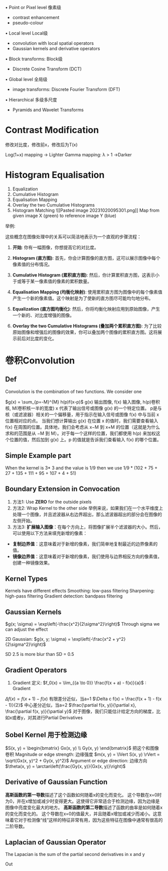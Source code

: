 • Point or Pixel level 像素级
  - contrast enhancement
  - pseudo-colour

• Local level Local级
  - convolution with local spatial operators
  - Gaussian kernels and derivative operators

• Block transforms: Block级
  - Discrete Cosine Transform (DCT)

• Global level 全局级
  - image transforms: Discrete Fourier Transform (DFT)

• Hierarchical 多级多尺度
  - Pyramids and Wavelet Transforms
# Contrast Modification
修改对比度，修改前x，修改后为T(x)

Log(1+x) mapping -> Lighter
Gamma mapping: λ > 1 ->Darker

# Histogram Equalisation

1. Equalization
2. Cumulative Histogram
3. Equalisation Mapping
4. Overlay the two Cumulative Histograms
5. Histogram Matching
![[Pasted image 20231020095301.png]]
Map from given image X (green) to reference image Y (blue)

举例:
  
这些概念在图像处理中的关系可以简洁地表示为一个直观的步骤流程：

1. **开始**: 你有一幅图像，你想提高它的对比度。
    
2. **Histogram (直方图)**: 首先，你会计算图像的直方图，这可以展示图像中每个像素值的分布情况。
    
3. **Cumulative Histogram (累积直方图)**: 然后，你计算累积直方图，这表示小于或等于某一像素值的像素的累积数量。
    
4. **Equalisation Mapping (均衡化映射)**: 使用累积直方图为图像中的每个像素值产生一个新的像素值。这个映射是为了使新的直方图尽可能均匀地分布。
    
5. **Equalization (直方图均衡化)**: 然后，你将均衡化映射应用到原始图像，产生一个新的、对比度增强的图像。
    
6. **Overlay the two Cumulative Histograms (叠加两个累积直方图)**: 为了比较原始图像和增强后的图像的效果，你可以叠加两个图像的累积直方图。这将展示前后对比度的变化。
# 卷积Convolution
## Def

Convolution is the combination of two functions. We consider one 

$g(x) = \sum_{p=-M}^{M} h(p)f(x-p)$
g(x) 输出图像, f(x) 输入图像, h(p)卷积核, M(卷积核一半的宽度)
x 代表了输出信号或图像 g(x) 的一个特定位置。
p是与核（或滤波器）相关的一个偏移量，用于指示在输入信号或图像 f(x) 中与当前 x 位置相对应的点。
当我们想计算输出 g(x) 在位置 x 的值时，我们需要查看输入f(x) 在周围的位置。具体地，我们会考虑从 x−M 到 x+M 的位置（这就是为什么求和的范围是从 −M 到 M）。对于每一个这样的位置，我们都使用 h(p) 来加权这个位置的值，然后加到 g(x) 上。p 的值就是告诉我们查看输入 f(x) 的哪个位置。

## Simple Example part 
When the kernel is 3* 3 and the value is 1/9 then we use 1/9 * (102 + 75 + 27 + 135 + 111 + 95 + 107 + 4 + 51)
## Boundary Extension in Convocation 
1. 方法1: Use **ZERO** for the outside pixels
2. 方法2: Wrap Kernel to the other side 举例来说，如果我们在一个水平维度上处理一个图像，并且滤波器从右边界超出，那么滤波器超出的部分会在图像的左侧开始。
3. 方法3: **扩展输入图像**：在每个方向上，将图像扩展半个滤波器的大小。然后，可以使用以下方法来填充新增的像素：
- **复制边界值**：这意味着对于新增的像素，我们简单地复制最近的边界像素的值。
- **镜像边界值**：这意味着对于新增的像素，我们使用与边界相反方向的像素值，创建一种镜像效果。
## Kernel Types
Kernels have different effects
Smoothing: low-pass filtering
Sharpening: high-pass filtering
Gradient detection: bandpass filtering

## Gaussian Kernels
$g(x; \sigma) = \exp\left(-\frac{x^2}{2\sigma^2}\right)$ 
Through sigma we can adjust the effect

2D Gaussian: $g(x, y; \sigma) = \exp\left(-\frac{x^2 + y^2}{2\sigma^2}\right)$

SD 2.5 is more blur than SD = 0.5

## Gradient Operators
1. Gradient 定义: 
$f_0(x) = \lim_{{a \to 0}} \frac{f(x + a) - f(x)}{a}$ : Gradient

$\Delta f(x) = f(x + 1) - f(x)$  有限差分近似，当a=1
$\Delta c f(x) = \frac{f(x + 1) - f(x - 1)}{2}$ 中心差分近似，当a=2
$\frac{\partial f(x, y)}{\partial x}, \frac{\partial f(x, y)}{\partial y}$ 对于图像，我们只能估计给定方向的梯度，比如x或者y，对其进行Partial Derivatives

## Sobel Kernel 用于检测边缘
$S(x, y) = \begin{bmatrix} Gx(x, y) \\ Gy(x, y) \end{bmatrix}$ 把这个和图像卷积
Magnitude or edge strength: 边缘强度
$m(x, y) = \lVert S(x, y) \rVert = \sqrt{Gx(x, y)^2 + Gy(x, y)^2}$
Argument or edge direction: 边缘方向
$\theta(x, y) = \arctan\left(\frac{Gy(x, y)}{Gx(x, y)}\right)$

## Derivative of Gaussian Function
**高斯函数的第一导数**描述了这个函数如何随着x的变化而变化。
这个导数在x=0时为0，并在x增加或减少时变得更大。这使得它非常适合于检测边缘，因为边缘是图像中亮度变化最大的地方。
**高斯函数的第二导数**描述了函数的曲率是如何随着x的变化而变化的。
这个导数在x=0的值最大，并且随着x增加或减少而减小。这意味着它对于检测像“线”这样的特征非常有用，因为这些特征在图像中通常有很高的二阶导数。

## Laplacian of Gaussian Operator
The Lapacian is the sum of the partial second derivatives in x and y

Out